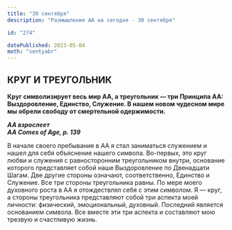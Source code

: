 ```yaml
---
title: "30 сентября"
description: "Размышления АА на сегодня - 30 сентября"

id: "274"

datePublished: 2023-05-04
moth: "sentyabr"
---
```


## КРУГ И ТРЕУГОЛЬНИК

**Круг символизирует весь мир АА, а треугольник — три Принципа АА:
Выздоровление, Единство, Служение. В нашем новом чудесном мире мы обрели
свободу от смертельной одержимости.**

**_АА взрослеет  
AA Comes of Age, p. 139_**

В начале своего пребывания в АА я стал заниматься служением и нашел для себя
объяснение нашего символа. Во-первых, это круг любви и служения с
равносторонним треугольником внутри, основание которого представляет собой
наше Выздоровление по Двенадцати Шагам. Две другие стороны означают,
соответственно, Единство и Служение. Все три стороны треугольника равны. По
мере моего духовного роста в АА я отождествлял себя с этим символом. Я — круг,
а стороны треугольника представляют собой три аспекта моей личности:
физический, эмоциональный, духовный. Последний является основанием символа.
Все вместе эти три аспекта и составляют мою трезвую и счастливую жизнь.
